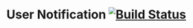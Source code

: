 # User Notification [![Build Status](https://travis-ci.org/yesmeck/user_notification.png?branch=master)](https://travis-ci.org/yesmeck/user_notification)

